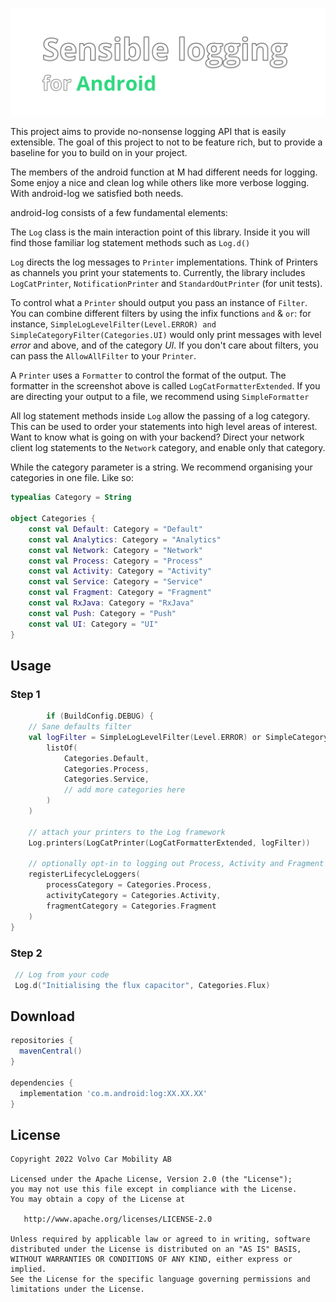 ![android-log](header.png)

This project aims to provide no-nonsense logging API that is easily extensible. 
The goal of this project to not to be feature rich, but to provide a baseline for you to build on in your project.

The members of the android function at M had different needs for logging. Some enjoy a nice and clean log while others like more verbose logging.
With android-log we satisfied both needs.

android-log consists of a few fundamental elements:

The `Log` class is the main interaction point of this library. 
Inside it you will find those familiar log statement methods such as `Log.d()`

`Log` directs the log messages to `Printer` implementations. Think of Printers as channels you print your statements to.
Currently, the library includes `LogCatPrinter`, `NotificationPrinter` and `StandardOutPrinter` (for unit tests).

To control what a `Printer` should output you pass an instance of `Filter`. You can combine different filters by using the infix functions
`and` & `or`: for instance, `SimpleLogLevelFilter(Level.ERROR) and SimpleCategoryFilter(Categories.UI)` would only print messages with level *error* and above, and of the category *UI*.
If you don't care about filters, you can pass the `AllowAllFilter` to your `Printer`.

A `Printer` uses a `Formatter` to control the format of the output. The formatter in the screenshot above is called `LogCatFormatterExtended`. 
If you are directing your output to a file, we recommend using `SimpleFormatter`

All log statement methods inside `Log` allow the passing of a log category. This can be used to order your statements into high level areas of interest.
Want to know what is going on with your backend? Direct your network client log statements to the `Network` category, and enable only that category.

While the category parameter is a string. We recommend organising your categories in one file. Like so:

```kotlin
typealias Category = String

object Categories {
    const val Default: Category = "Default"
    const val Analytics: Category = "Analytics"
    const val Network: Category = "Network"
    const val Process: Category = "Process"
    const val Activity: Category = "Activity"
    const val Service: Category = "Service"
    const val Fragment: Category = "Fragment"
    const val RxJava: Category = "RxJava"
    const val Push: Category = "Push"
    const val UI: Category = "UI"
}
```

Usage
-----

### Step 1
```kotlin
        if (BuildConfig.DEBUG) {
    // Sane defaults filter
    val logFilter = SimpleLogLevelFilter(Level.ERROR) or SimpleCategoryFilter(
        listOf(
            Categories.Default,
            Categories.Process,
            Categories.Service,
            // add more categories here
        )
    )

    // attach your printers to the Log framework
    Log.printers(LogCatPrinter(LogCatFormatterExtended, logFilter))

    // optionally opt-in to logging out Process, Activity and Fragment lifecycle methods
    registerLifecycleLoggers(
        processCategory = Categories.Process,
        activityCategory = Categories.Activity,
        fragmentCategory = Categories.Fragment
    )
}
```

### Step 2
```kotlin
 // Log from your code
 Log.d("Initialising the flux capacitor", Categories.Flux)
```

Download
--------

```groovy
repositories {
  mavenCentral()
}

dependencies {
  implementation 'co.m.android:log:XX.XX.XX'
}
```


License
-------

    Copyright 2022 Volvo Car Mobility AB

    Licensed under the Apache License, Version 2.0 (the "License");
    you may not use this file except in compliance with the License.
    You may obtain a copy of the License at

       http://www.apache.org/licenses/LICENSE-2.0

    Unless required by applicable law or agreed to in writing, software
    distributed under the License is distributed on an "AS IS" BASIS,
    WITHOUT WARRANTIES OR CONDITIONS OF ANY KIND, either express or implied.
    See the License for the specific language governing permissions and
    limitations under the License.
